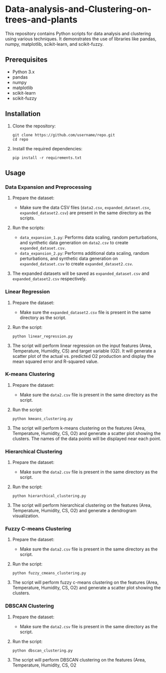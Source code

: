 # Data-analysis-and-Clustering-on-trees-and-plants

This repository contains Python scripts for data analysis and clustering using various techniques. It demonstrates the use of libraries like pandas, numpy, matplotlib, scikit-learn, and scikit-fuzzy.

## Prerequisites

- Python 3.x
- pandas
- numpy
- matplotlib
- scikit-learn
- scikit-fuzzy

## Installation

1. Clone the repository:

   ```shell
   git clone https://github.com/username/repo.git
   cd repo
   ```

2. Install the required dependencies:

   ```shell
   pip install -r requirements.txt
   ```

## Usage

### Data Expansion and Preprocessing

1. Prepare the dataset:

   - Make sure the data CSV files (`data2.csv`, `expanded_dataset.csv`, `expanded_dataset2.csv`) are present in the same directory as the scripts.

2. Run the scripts:

   - `data_expansion_1.py`: Performs data scaling, random perturbations, and synthetic data generation on `data2.csv` to create `expanded_dataset.csv`.
   - `data_expansion_2.py`: Performs additional data scaling, random perturbations, and synthetic data generation on `expanded_dataset.csv` to create `expanded_dataset2.csv`.

3. The expanded datasets will be saved as `expanded_dataset.csv` and `expanded_dataset2.csv` respectively.

### Linear Regression

1. Prepare the dataset:

   - Make sure the `expanded_dataset2.csv` file is present in the same directory as the script.

2. Run the script:

   ```shell
   python linear_regression.py
   ```

3. The script will perform linear regression on the input features (Area, Temperature, Humidity, CS) and target variable (O2). It will generate a scatter plot of the actual vs. predicted O2 production and display the mean squared error and R-squared value.

### K-means Clustering

1. Prepare the dataset:

   - Make sure the `data2.csv` file is present in the same directory as the script.

2. Run the script:

   ```shell
   python kmeans_clustering.py
   ```

3. The script will perform k-means clustering on the features (Area, Temperature, Humidity, CS, O2) and generate a scatter plot showing the clusters. The names of the data points will be displayed near each point.

### Hierarchical Clustering

1. Prepare the dataset:

   - Make sure the `data2.csv` file is present in the same directory as the script.

2. Run the script:

   ```shell
   python hierarchical_clustering.py
   ```

3. The script will perform hierarchical clustering on the features (Area, Temperature, Humidity, CS, O2) and generate a dendrogram visualization.

### Fuzzy C-means Clustering

1. Prepare the dataset:

   - Make sure the `data2.csv` file is present in the same directory as the script.

2. Run the script:

   ```shell
   python fuzzy_cmeans_clustering.py
   ```

3. The script will perform fuzzy c-means clustering on the features (Area, Temperature, Humidity, CS, O2) and generate a scatter plot showing the clusters.

### DBSCAN Clustering

1. Prepare the dataset:

   - Make sure the `data2.csv` file is present in the same directory as the script.

2. Run the script:

   ```shell
   python dbscan_clustering.py
   ```

3. The script will perform DBSCAN clustering on the features (Area, Temperature, Humidity, CS, O2
